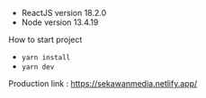 - ReactJS version 18.2.0
- Node version 13.4.19

How to start project
- `yarn install`
- `yarn dev`

Production link : https://sekawanmedia.netlify.app/
